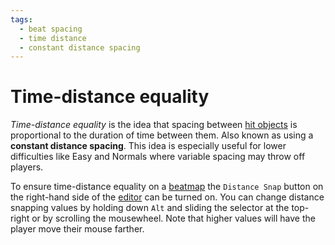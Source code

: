 ```yaml
---
tags:
  - beat spacing
  - time distance
  - constant distance spacing
---
```


# Time-distance equality

*Time-distance equality* is the idea that spacing between [hit objects](/wiki/Hit_Objects) is proportional to the duration of time between them. Also known as using a **constant distance spacing**. This idea is especially useful for lower difficulties like Easy and Normals where variable spacing may throw off players.

To ensure time-distance equality on a [beatmap](/wiki/Beatmaps) the `Distance Snap` button on the right-hand side of the [editor](/wiki/Beatmap_Editor) can be turned on. You can change distance snapping values by holding down `Alt` and sliding the selector at the top-right or by scrolling the mousewheel. Note that higher values will have the player move their mouse farther.

<!-- This is a stub -->

<!-- TODO: Insert images and links -->

